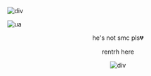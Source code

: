 ![div](https://64.media.tumblr.com/191ac5202c7f72a23184e42958c3a0de/c41a7b178faecd07-aa/s1280x1920/05501a47302e9e502270571ffa92568ea158a0cc.pnj)

![ua](https://64.media.tumblr.com/6e4b44dc1ad1456671039f86d6e036ed/c41a7b178faecd07-cd/s1280x1920/49437b2b92aa3c6678930694b959a7ca8bb3ddc6.pnj)

<div align='center'> 
he's not smc pls💔

rentrh here

![div](https://64.media.tumblr.com/26ed71d6e84e74036b6515c31c82140a/67642318016c83b3-ff/s2048x3072/2cf15a3e272184464b46736729aded5e2327349f.pnj) 
